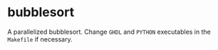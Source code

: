 # bubblesort

A parallelized bubblesort.  Change `GHDL` and `PYTHON` executables in the `Makefile` if necessary.
